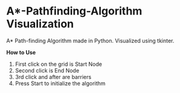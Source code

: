 # A*-Pathfinding-Algorithm Visualization
A* Path-finding Algorithm made in Python. Visualized using tkinter.

**How to Use**

1. First click on the grid is Start Node
2. Second click is End Node
3. 3rd click and after are barriers
4. Press Start to initialize the algorithm

